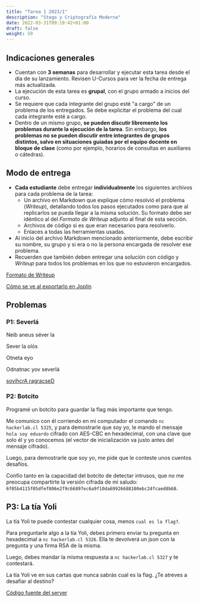 ```yaml
---
title: "Tarea 1 2023/1"
description: "Stego y Criptografía Moderna"
date: 2022-03-31T09:19:42+01:00
draft: false
weight: 50
---
```

## Indicaciones generales

* Cuentan con **3 semanas** para desarrollar y ejecutar esta tarea desde el día de su lanzamiento. Revisen U-Cursos para ver la fecha de entrega más actualizada.
* La ejecución de esta tarea es **grupal**, con el grupo armado a inicios del curso.
* Se requiere que cada integrante del grupo esté "a cargo" de un problema de los entregados. Se debe explicitar el problema del cual cada integrante esté a cargo.
* Dentro de un mismo grupo, **se pueden discutir libremente los problemas durante la ejecución de la tarea**. Sin embargo, **los problemas no se pueden discutir entre integrantes de grupos distintos, salvo en situaciones guiadas por el equipo docente en bloque de clase** (como por ejemplo, horarios de consultas en auxiliares o cátedras).

## Modo de entrega

* **Cada estudiante** debe entregar **individualmente** los siguientes archivos para cada problema de la tarea:
    * Un archivo en Markdown que explique cómo resolvió el problema (_Writeup_), detallando todos los pasos ejecutados como para que al replicarlos se pueda llegar a la misma solución. Su formato debe ser idéntico al del _Formato de Writeup_ adjunto al final de esta sección.
    * Archivos de código si es que eran necesarios para resolverlo.
    * Enlaces a todas las herramientas usadas.
* Al inicio del archivo Markdown mencionado anteriormente, debe escribir su nombre, su grupo y si era o no la persona encargada de resolver ese problema. 
* Recuerden que también deben entregar una solución con código y _Writeup_ para todos los problemas en los que no estuvieron encargados.

[Formato de Writeup](./writeup.txt)

[Cómo se ve al exportarlo en Joplin](./writeup.pdf)

## Problemas

### P1: Severlá

Neib aneus séver la

Sever la olós

Otneta eyo

Odnatnac yov severlá

[sovihcrA ragracseD](./gpj.ALREVES)

### P2: Botcito

Programé un botcito para guardar la flag más importante que tengo.

Me comunico con él corriendo en mi computador el comando `nc hackerlab.cl 5325`, y para demostrarle que soy yo, le mando el mensaje `hola soy eduardo` cifrado con AES-CBC en hexadecimal, con una clave que solo él y yo conocemos (el vector de inicialización va justo antes del mensaje cifrado).

Luego, para demostrarle que soy yo, me pide que le conteste unos cuentos desafíos.

Confío tanto en la capacidad del botcito de detectar intrusos, que no me preocupa compartirte la versión cifrada de mi saludo: `6f05b4115f05dfef806e2f9c66897ec6a9f10da69926688100ebc24fcaed8b68`.


## P3: La tía Yoli

La tía Yoli te puede contestar cualquier cosa, menos `cual es la flag?`.

Para preguntarle algo a la tía Yoli, debes primero enviar tu pregunta en hexadecimal a `nc hackerlab.cl 5326`. Ella te devolverá un json con la pregunta y una firma RSA de la misma.

Luego, debes mandar la misma respuesta a `nc hackerlab.cl 5327` y te contestará.

La tía Yoli ve en sus cartas que nunca sabrás cual es la flag. ¿Te atreves a desafiar al destino?

[Código fuente del server](https://github.com/cc5325/t1p3-2023)


